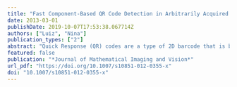 ```yaml
---
title: "Fast Component-Based QR Code Detection in Arbitrarily Acquired Images"
date: 2013-03-01
publishDate: 2019-10-07T17:53:38.067714Z
authors: ["Luiz", "Nina"]
publication_types: ["2"]
abstract: "Quick Response (QR) codes are a type of 2D barcode that is becoming very popular, with several application possibilities. Since they can encode alphanumeric characters, a rich set of information can be made available through encoded URL addresses. In particular, QR codes could be used to aid visually impaired and blind people to access web based voice information systems and services, and autonomous robots to acquire context-relevant information. However, in order to be decoded, QR codes need to be properly framed, something that robots, visually impaired and blind people will not be able to do easily without guidance. Therefore, any application that aims assisting robots or visually impaired people must have the capability to detect QR codes and guide them to properly frame the code. A fast component-based two-stage approach for detecting QR codes in arbitrarily acquired images is proposed in this work. In the first stage, regular components present at three corners of the code are detected, and in the second stage geometrical restrictions among detected components are verified to confirm the presence of a code. Experimental results show a high detection rate, superior to 90 %, at a fast speed compatible with real-time applications."
featured: false
publication: "*Journal of Mathematical Imaging and Vision*"
url_pdf: "https://doi.org/10.1007/s10851-012-0355-x"
doi: "10.1007/s10851-012-0355-x"
---
```


